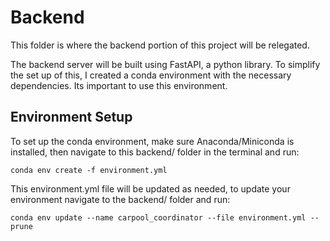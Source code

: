 # Backend

This folder is where the backend portion of this project will be relegated.

The backend server will be built using FastAPI, a python library. To simplify the set up of this, I created a conda environment with the necessary dependencies. Its important to use this environment. 

## Environment Setup

To set up the conda environment, make sure Anaconda/Miniconda is installed, then navigate to this backend/ folder in the terminal and run: 

``conda env create -f environment.yml``

This environment.yml file will be updated as needed, to update your environment navigate to the backend/ folder and run:

``conda env update --name carpool_coordinator --file environment.yml --prune``
